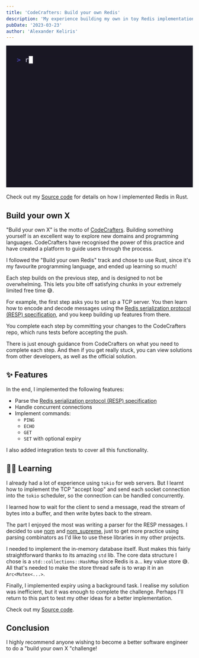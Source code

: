 ```yaml
---
title: 'CodeCrafters: Build your own Redis'
description: 'My experience building my own in toy Redis implementation in Rust, following the CodeCrafters course.'
pubDate: '2023-03-23'
author: 'Alexander Keliris'
---
```


![Demo of redis implementation](./demo.gif)

Check out my [Source code](https://github.com/Rigellute/redis-rust) for details on how I implemented Redis in Rust.

## Build your own X

"Build your own X" is the motto of [CodeCrafters](https://app.codecrafters.io/courses/redis/overview). Building something yourself is an excellent way to explore new domains and programming languages.
CodeCrafters have recognised the power of this practice and have created a platform to guide users through the process.

I followed the "Build your own Redis" track and chose to use Rust, since it's my favourite programming language, and ended up learning so much!

Each step builds on the previous step, and is designed to not be overwhelming. This lets you bite off satisfying chunks in your extremely limited free time 😅.

For example, the first step asks you to set up a TCP server. You then learn how to encode and decode messages using the [Redis serialization protocol (RESP) specification](https://redis.io/topics/protocol#resp-simple-strings), and you keep building up features from there.

You complete each step by committing your changes to the CodeCrafters repo, which runs tests before accepting the push.

There is just enough guidance from CodeCrafters on what you need to complete each step. And then if you get really stuck, you can view solutions from other developers, as well as the official solution.

## ✨ Features

In the end, I implemented the following features:

- Parse the [Redis serialization protocol (RESP) specification](https://redis.io/docs/reference/protocol-spec/)
- Handle concurrent connections
- Implement commands:
  - `PING`
  - `ECHO`
  - `GET`
  - `SET` with optional expiry

I also added integration tests to cover all this functionality.

## 👨‍🎓 Learning

I already had a lot of experience using `tokio` for web servers. But I learnt how to implement the TCP "accept loop" and send each socket connection into the `tokio` scheduler, so the connection can be handled concurrently.

I learned how to wait for the client to send a message, read the stream of bytes into a buffer, and then write bytes back to the stream.

The part I enjoyed the most was writing a parser for the RESP messages. I decided to use [nom](https://docs.rs/nom-supreme/latest/nom_supreme/) and [nom_supreme](https://docs.rs/nom-supreme/latest/nom_supreme/), just to get more practice using parsing combinators as I'd like to use these libraries in my other projects.

I needed to implement the in-memory database itself. Rust makes this fairly straightforward thanks to its amazing `std` lib. The core data structure I chose is a `std::collections::HashMap` since Redis is a... key value store 😅. All that's needed to make the store thread safe is to wrap it in an `Arc<Mutex<...>`.

Finally, I implemented expiry using a background task. I realise my solution was inefficient, but it was enough to complete the challenge. Perhaps I'll return to this part to test my other ideas for a better implementation.

Check out my [Source code](https://github.com/Rigellute/redis-rust).

## Conclusion

I highly recommend anyone wishing to become a better software engineer to do a "build your own X "challenge!
